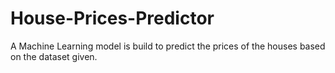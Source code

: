 # House-Prices-Predictor
A Machine Learning model is build to predict the prices of the houses based on the dataset given.
